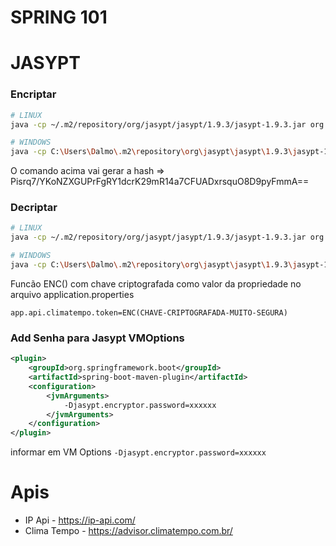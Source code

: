 # SPRING 101

# JASYPT

### Encriptar

```bash
# LINUX
java -cp ~/.m2/repository/org/jasypt/jasypt/1.9.3/jasypt-1.9.3.jar org.jasypt.intf.cli.JasyptPBEStringEncryptionCLI input="conteudo-para-criptografar" password=123456 algorithm=PBEWITHMD5ANDDES

# WINDOWS
java -cp C:\Users\Dalmo\.m2\repository\org\jasypt\jasypt\1.9.3\jasypt-1.9.3.jar org.jasypt.intf.cli.JasyptPBEStringEncryptionCLI input="conteudo-para-criptografar" password=123456 algorithm=PBEWITHMD5ANDDES

```

O comando acima vai gerar a hash => Pisrq7/YKoNZXGUPrFgRY1dcrK29mR14a7CFUADxrsquO8D9pyFmmA==


### Decriptar

```bash
# LINUX
java -cp ~/.m2/repository/org/jasypt/jasypt/1.9.3/jasypt-1.9.3.jar org.jasypt.intf.cli.JasyptPBEStringDecryptionCLI input="Pisrq7/YKoNZXGUPrFgRY1dcrK29mR14a7CFUADxrsquO8D9pyFmmA==" password=123456 algorithm=PBEWITHMD5ANDDES

# WINDOWS
java -cp C:\Users\Dalmo\.m2\repository\org\jasypt\jasypt\1.9.3\jasypt-1.9.3.jar org.jasypt.intf.cli.JasyptPBEStringDecryptionCLI input="Pisrq7/YKoNZXGUPrFgRY1dcrK29mR14a7CFUADxrsquO8D9pyFmmA==" password=123456 algorithm=PBEWITHMD5ANDDES
```


Funcão ENC() com chave criptografada como valor da propriedade no arquivo application.properties

```text
app.api.climatempo.token=ENC(CHAVE-CRIPTOGRAFADA-MUITO-SEGURA)
```


###  Add Senha para Jasypt VMOptions 

```xml
<plugin>
    <groupId>org.springframework.boot</groupId>
    <artifactId>spring-boot-maven-plugin</artifactId>
    <configuration>
        <jvmArguments>
            -Djasypt.encryptor.password=xxxxxx
        </jvmArguments>
    </configuration>
</plugin>
```

informar em VM Options ```-Djasypt.encryptor.password=xxxxxx```


# Apis

- IP Api - https://ip-api.com/
- Clima Tempo - https://advisor.climatempo.com.br/
